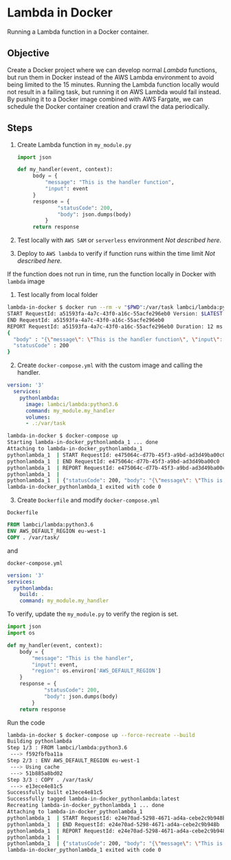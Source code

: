 # Lambda in Docker
Running a Lambda function in a Docker container.

## Objective
Create a Docker project where we can develop normal _Lambda_ functions, but run them in Docker instead of the AWS Lambda environment to avoid being limited to the 15 minutes. Running the Lambda function locally would not result in a failing task, but running it on AWS Lambda would fail instead. By pushing it to a Docker image combined with AWS Fargate, we can schedule the Docker container creation and crawl the data periodically.

## Steps

1. Create Lambda function in `my_module.py`
   ```python
   import json
   
   def my_handler(event, context):
        body = {
            "message": "This is the handler function",
            "input": event
        }
        response = {
                "statusCode": 200,
                "body": json.dumps(body)
            }
        return response

   ```
   
2. Test locally with `AWS SAM` or `serverless` environment 
   _Not described here._
3. Deploy to `AWS lambda` to verify if function runs within the time limit
   _Not described here._
   
If the function does not run in time, run the function locally in Docker with `lambda` image
1. Test locally from local folder
```bash
lambda-in-docker $ docker run --rm -v "$PWD":/var/task lambci/lambda:python3.6 my_module.my_handler | json_pp                                                             
START RequestId: a51593fa-4a7c-43f0-a16c-55acfe296eb0 Version: $LATEST
END RequestId: a51593fa-4a7c-43f0-a16c-55acfe296eb0
REPORT RequestId: a51593fa-4a7c-43f0-a16c-55acfe296eb0 Duration: 12 ms Billed Duration: 100 ms Memory Size: 1536 MB Max Memory Used: 18 MB
{
  "body" : "{\"message\": \"This is the handler function\", \"input\": {}}",
  "statusCode" : 200
}
```

 2. Create `docker-compose.yml` with the custom image and calling the handler.
 ```yaml
 version: '3'
   services:
     pythonlambda:
       image: lambci/lambda:python3.6
       command: my_module.my_handler
       volumes:
       - .:/var/task
 ```

 ```bash
 lambda-in-docker $ docker-compose up
 Starting lambda-in-docker_pythonlambda_1 ... done
 Attaching to lambda-in-docker_pythonlambda_1
 pythonlambda_1  | START RequestId: e475064c-d77b-45f3-a9bd-ad3d49ba00c0 Version: $LATEST
 pythonlambda_1  | END RequestId: e475064c-d77b-45f3-a9bd-ad3d49ba00c0
 pythonlambda_1  | REPORT RequestId: e475064c-d77b-45f3-a9bd-ad3d49ba00c0 Duration: 9 ms Billed Duration: 100 ms Memory Size: 1536 MB Max Memory Used: 19 MB
 pythonlambda_1  |
 pythonlambda_1  | {"statusCode": 200, "body": "{\"message\": \"This is the handler\", \"input\": {}}"}
 lambda-in-docker_pythonlambda_1 exited with code 0
 ```

3. Create `Dockerfile` and modify `docker-compose.yml`

`Dockerfile`

```Dockerfile
FROM lambci/lambda:python3.6
ENV AWS_DEFAULT_REGION eu-west-1
COPY . /var/task/
```

and 

`docker-compose.yml`

```yaml
version: '3'
services:
  pythonlambda:
    build: .
    command: my_module.my_handler
```

To verify, update the `my_module.py` to verify the region is set.

```python
import json
import os

def my_handler(event, context):
    body = {
        "message": "This is the handler",
        "input": event,
        "region": os.environ['AWS_DEFAULT_REGION']
    }
    response = {
            "statusCode": 200,
            "body": json.dumps(body)
        }
    return response
```

Run the code

```bash
lambda-in-docker $ docker-compose up --force-recreate --build                                                                   2431ms  Mon 22 Oct 17:19:12 2018
Building pythonlambda
Step 1/3 : FROM lambci/lambda:python3.6
 ---> f592fbfba11a
Step 2/3 : ENV AWS_DEFAULT_REGION eu-west-1
 ---> Using cache
 ---> 51b885a8bd02
Step 3/3 : COPY . /var/task/
 ---> e13ece4e81c5
Successfully built e13ece4e81c5
Successfully tagged lambda-in-docker_pythonlambda:latest
Recreating lambda-in-docker_pythonlambda_1 ... done
Attaching to lambda-in-docker_pythonlambda_1
pythonlambda_1  | START RequestId: e24e70ad-5298-4671-ad4a-cebe2c9b948b Version: $LATEST
pythonlambda_1  | END RequestId: e24e70ad-5298-4671-ad4a-cebe2c9b948b
pythonlambda_1  | REPORT RequestId: e24e70ad-5298-4671-ad4a-cebe2c9b948b Duration: 1 ms Billed Duration: 100 ms Memory Size: 1536 MB Max Memory Used: 19 MB
pythonlambda_1  |
pythonlambda_1  | {"statusCode": 200, "body": "{\"message\": \"This is the handler\", \"input\": {}, \"region\": \"eu-west-1\"}"}
lambda-in-docker_pythonlambda_1 exited with code 0
```